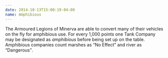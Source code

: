 ```yaml
---
date: 2014-10-13T15:00:19-04:00
name: Amphibious
---
```

The Armoured Legions of Minerva are able to convert many of their vehicles on the fly for amphibious use. For every 1,000 points one Tank Company may be designated as _amphibious_ before being set up on the table. Amphibious companies count marshes as <q>No Effect</q> and river as <q>Dangerous</q>.